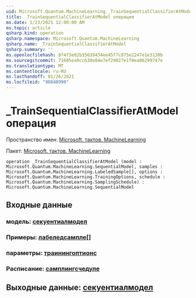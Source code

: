 ```yaml
---
uid: Microsoft.Quantum.MachineLearning._TrainSequentialClassifierAtModel
title: _TrainSequentialClassifierAtModel операция
ms.date: 1/23/2021 12:00:00 AM
ms.topic: article
qsharp.kind: operation
qsharp.namespace: Microsoft.Quantum.MachineLearning
qsharp.name: _TrainSequentialClassifierAtModel
qsharp.summary: ''
ms.openlocfilehash: 8f4f3e02b35639434ee45f7c875e2247e1e3138b
ms.sourcegitcommit: 71605ea9cc630e84e7ef29027e1f0ea06299747e
ms.translationtype: MT
ms.contentlocale: ru-RU
ms.lasthandoff: 01/26/2021
ms.locfileid: "98848990"
---
```

# <a name="_trainsequentialclassifieratmodel-operation"></a>_TrainSequentialClassifierAtModel операция

Пространство имен: [Microsoft. тактов. MachineLearning](xref:Microsoft.Quantum.MachineLearning)

Пакет: [Microsoft. тактов. MachineLearning](https://nuget.org/packages/Microsoft.Quantum.MachineLearning)




```qsharp
operation _TrainSequentialClassifierAtModel (model : Microsoft.Quantum.MachineLearning.SequentialModel, samples : Microsoft.Quantum.MachineLearning.LabeledSample[], options : Microsoft.Quantum.MachineLearning.TrainingOptions, schedule : Microsoft.Quantum.MachineLearning.SamplingSchedule) : Microsoft.Quantum.MachineLearning.SequentialModel
```


## <a name="input"></a>Входные данные

### <a name="model--sequentialmodel"></a>модель: [секуентиалмодел](xref:Microsoft.Quantum.MachineLearning.SequentialModel)




### <a name="samples--labeledsample"></a>Примеры: [лабеледсампле](xref:Microsoft.Quantum.MachineLearning.LabeledSample)[]




### <a name="options--trainingoptions"></a>параметры: [траинингоптионс](xref:Microsoft.Quantum.MachineLearning.TrainingOptions)




### <a name="schedule--samplingschedule"></a>Расписание: [самплингсчедуле](xref:Microsoft.Quantum.MachineLearning.SamplingSchedule)





## <a name="output--sequentialmodel"></a>Выходные данные: [секуентиалмодел](xref:Microsoft.Quantum.MachineLearning.SequentialModel)

